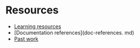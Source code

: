# Resources

- [Learning resources](learning-resources.md)
- [Documentation references](doc-references.    md)
- [Past work](past-work.md)
